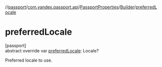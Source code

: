 //[passport](../../../../index.md)/[com.yandex.passport.api](../../index.md)/[PassportProperties](../index.md)/[Builder](index.md)/[preferredLocale](preferred-locale.md)

# preferredLocale

[passport]\
abstract override var [preferredLocale](preferred-locale.md): Locale?

Preferred locale to use.
